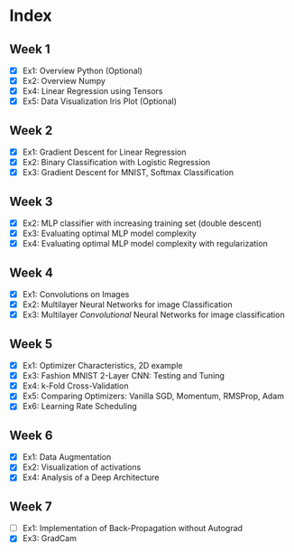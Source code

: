 # Index

## Week 1
- [x] Ex1: Overview Python (Optional)
- [x] Ex2: Overview Numpy
- [x] Ex4: Linear Regression using Tensors
- [x] Ex5: Data Visualization Iris Plot (Optional)

## Week 2
- [x] Ex1: Gradient Descent for Linear Regression
- [x] Ex2: Binary Classification with Logistic Regression
- [x] Ex3: Gradient Descent for MNIST, Softmax Classification

## Week 3
- [x] Ex2: MLP classifier with increasing training set (double descent)
- [x] Ex3: Evaluating optimal MLP model complexity
- [x] Ex4: Evaluating optimal MLP model complexity with regularization

## Week 4
- [x] Ex1: Convolutions on Images
- [x] Ex2: Multilayer Neural Networks for image Classification 
- [x] Ex3: Multilayer _Convolutional_ Neural Networks for image classification

## Week 5
- [x] Ex1: Optimizer Characteristics, 2D example
- [x] Ex3: Fashion MNIST 2-Layer CNN: Testing and Tuning
- [x] Ex4: k-Fold Cross-Validation
- [x] Ex5: Comparing Optimizers: Vanilla SGD, Momentum, RMSProp, Adam
- [x] Ex6: Learning Rate Scheduling

## Week 6
- [x] Ex1: Data Augmentation
- [x] Ex2: Visualization of activations
- [x] Ex4: Analysis of a Deep Architecture

## Week 7
- [ ] Ex1: Implementation of Back-Propagation without Autograd
- [x] Ex3: GradCam
